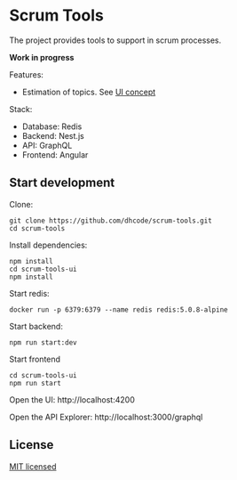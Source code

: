 # Scrum Tools

The project provides tools to support in scrum processes.

**Work in progress**

Features:

* Estimation of topics. See [UI concept](scrum-tools-ui/README.md)


Stack:

* Database: Redis
* Backend: Nest.js
* API: GraphQL
* Frontend: Angular

## Start development

Clone:
    
    git clone https://github.com/dhcode/scrum-tools.git
    cd scrum-tools

Install dependencies:

    npm install
    cd scrum-tools-ui
    npm install

Start redis: 

    docker run -p 6379:6379 --name redis redis:5.0.8-alpine

Start backend:
    
    npm run start:dev 

Start frontend

    cd scrum-tools-ui
    npm run start
    
Open the UI: http://localhost:4200

Open the API Explorer: http://localhost:3000/graphql

## License

  [MIT licensed](LICENSE)
